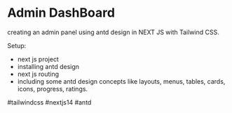 # Admin DashBoard

creating an admin panel using antd design in NEXT JS with Tailwind CSS.

Setup:
  - next js project 
  - installing antd design 
  - next js routing 
  - including some antd design concepts like layouts, menus, tables, cards, icons, progress, ratings.
 
#tailwindcss #nextjs14 #antd
